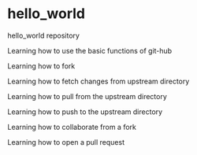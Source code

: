 # hello_world

hello_world repository

Learning how to use the basic functions of git-hub

Learning how to fork

Learning how to fetch changes from upstream directory

Learning how to pull from the upstream directory

Learning how to push to the upstream directory

Learning how to collaborate from a fork

Learning how to open a pull request
